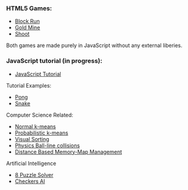 <h3>HTML5 Games:</h3>
<ul>
<li><a href="https://spencerwie.github.io/Block%20Run/blockRun.html">Block Run</a></li>
<li><a href="https://spencerwie.github.io/GoldMine/goldMine.html">Gold Mine</a></li>
<li><a href="https://spencerwie.github.io/Shoot/Shoot.html">Shoot</a></li>
</ul>
<p>Both games are made purely in JavaScript without any external liberies.</p>

<h3>JavaScript tutorial (in progress): </h3>
<ul>
<li><a href="https://spencerwie.github.io/JS_Tut/js_tuts.html">JavaScript Tutorial</a></li>
</ul>

<p>Tutorial Examples:</p>
<ul>
<li><a href="http://jsfiddle.net/nDtLK/6/">Pong</a></li>
<li><a href="http://jsfiddle.net/8uVEh/">Snake</a></li>
</ul>

<p>Computer Science Related:</p>
<ul>
<li><a href="https://spencerwie.github.io/k-means/kMeans.html">Normal k-means</a></li>
<li><a href="https://spencerwie.github.io/k-means/kMeans_prob.html">Probabilistic k-means</a></li>
<li><a href="https://spencerwie.github.io/sortingGraphs/sortingGraphs.html">Visual Sorting</a></li>
<li><a href="https://spencerwie.github.io/Physics/Ball.html">Physics Ball-line collisions</a></li>
<li><a href="https://spencerwie.github.io/Large_Map_Memory/memOut.html">Distance Based Memory-Map Management</a></li>
</ul>

<p>Artificial Intelligence</p>
<ul>
<li><a href="https://spencerwie.github.io/AI/8Puzzle/projAI.htmll">8 Puzzle Solver</a></li>
<li><a href="https://spencerwie.github.io/AI/checkers/checkers.html">Checkers AI</a></li>
</ul>

